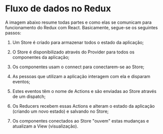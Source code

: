 # Fluxo de dados no Redux
A imagem abaixo resume todas partes e como elas se comunicam para funcionamento do Redux com React. Basicamente, segue-se os seguintes passos:
1. Um Store é criado para armazenar todos o estado da aplicação;

2. O Store é disponibilizado através do Provider para todos os componentes da aplicação;

3. Os componentes usam o connect para conectarem-se ao Store;

4. As pessoas que utilizam a aplicação interagem com ela e disparam eventos;

5. Estes eventos têm o nome de Actions e são enviadas ao Store através de um dispatch;

6. Os Reducers recebem essas Actions e alteram o estado da aplicação (criando um novo estado) e salvando no Store;

7. Os componentes conectados ao Store "ouvem" estas mudanças e atualizam a View (visualização).